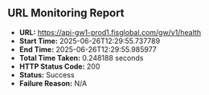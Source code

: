 ## URL Monitoring Report

- **URL:** https://api-gw1-prod1.fisglobal.com/gw/v1/health
- **Start Time:** 2025-06-26T12:29:55.737789
- **End Time:** 2025-06-26T12:29:55.985977
- **Total Time Taken:** 0.248188 seconds
- **HTTP Status Code:** 200
- **Status:** Success
- **Failure Reason:** N/A
